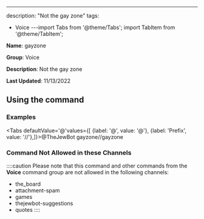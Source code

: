 ---
description: "Not the gay zone"
tags:
  - Voice
---import Tabs from '@theme/Tabs';
import TabItem from '@theme/TabItem';

**Name**: gayzone

**Group**: Voice

**Description**: Not the gay zone

**Last Updated**: 11/13/2022

## Using the command

### Examples
<Tabs defaultValue='@'values={[ {label: '@', value: '@'}, {label: 'Prefix', value: '//'},]}><TabItem value='@'>@TheJewBot gayzone</TabItem><TabItem value='//'>//gayzone</TabItem></Tabs>

### Command Not Allowed in these Channels
::::caution Please note that this command and other commands from the **Voice** command group are not allowed in the following channels:
- the_board
- attachment-spam
- games
- thejewbot-suggestions
- quotes
::::